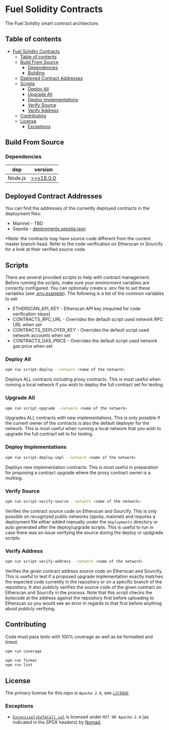 # Fuel Solidity Contracts

The Fuel Solidity smart contract architecture.

## Table of contents

- [Fuel Solidity Contracts](#fuel-solidity-contracts)
  - [Table of contents](#table-of-contents)
  - [Build From Source](#build-from-source)
    - [Dependencies](#dependencies)
    - [Building](#building)
  - [Deployed Contract Addresses](#deployed-contract-addresses)
  - [Scripts](#scripts)
    - [Deploy All](#deploy-all)
    - [Upgrade All](#upgrade-all)
    - [Deploy Implementations](#deploy-implementations)
    - [Verify Source](#verify-source)
    - [Verify Address](#verify-address)
  - [Contributing](#contributing)
  - [License](#license)
    - [Exceptions](#exceptions)

## Build From Source

### Dependencies

| dep     | version                                                  |
| ------- | -------------------------------------------------------- |
| Node.js | [>=v18.0.0](https://nodejs.org/en/blog/release/v18.0.0/) |

## Deployed Contract Addresses

You can find the addresses of the currently deployed contracts in the deployment files:

- Mainnet - TBD
- Sepolia - [deployments.sepolia.json](./deployments/deployments.sepolia.json)

\*Note: the contracts may have source code different from the current master branch head. Refer to the code verification on Etherscan or Sourcify for a look at their verified source code.

## Scripts

There are several provided scripts to help with contract management. Before running the scripts, make sure your environment variables are correctly configured. You can optionally create a .env file to set these variables (see [.env.example](.env.example)). The following is a list of the common variables to set:

- ETHERSCAN_API_KEY - Etherscan API key (required for code verification steps)
- CONTRACTS_RPC_URL - Overrides the default script used network RPC URL when set
- CONTRACTS_DEPLOYER_KEY - Overrides the default script used network accounts when set
- CONTRACTS_GAS_PRICE - Overrides the default script used network gas price when set

### Deploy All

```sh
npm run script-deploy --network <name of the network>
```

Deploys ALL contracts including proxy contracts. This is most useful when running a local network if you wish to deploy the full contract set for testing.

### Upgrade All

```sh
npm run script-upgrade --network <name of the network>
```

Upgrades ALL contracts with new implementations. This is only possible if the current owner of the contracts is also the default deployer for the network. This is most useful when running a local network that you wish to upgrade the full contract set to for testing.

### Deploy Implementations

```sh
npm run script-deploy-impl --network <name of the network>
```

Deploys new implementation contracts. This is most useful in preparation for proposing a contract upgrade where the proxy contract owner is a multisig.

### Verify Source

```sh
npm run script-verify-source --network <name of the network>
```

Verifies the contract source code on Etherscan and Sourcify. This is only possible on recognized public networks (spolia, mainnet) and requires a deployment file either added manually under the `deployments` directory or auto generated after the deploy/upgrade scripts. This is useful to run in case there was an issue verifying the source during the deploy or updgrade scripts.

### Verify Address

```sh
npm run script-verify-address --network <name of the network>
```

Verifies the given contract address source code on Etherscan and Sourcify. This is useful to test if a proposed upgrade implementation exactly matches the expected code currently in the repository or on a specific branch of the repository. It also publicly verifies the source code of the given contract on Etherscan and Sourcify in the process. Note that this script checks the bytecode at the address against the repository first before uploading to Etherscan so you would see an error in regards to that first before anything about publicly verifying.

## Contributing

Code must pass tests with 100% coverage as well as be formatted and linted.

```sh
npm run coverage

npm run format
npm run lint
```

## License

The primary license for this repo is `Apache 2.0`, see [`LICENSE`](../../LICENSE).

### Exceptions

- [`ExcessivelySafeCall.sol`](./contracts/vendor/ExcessivelySafeCall.sol) is licensed under `MIT OR Apache-2.0` (as indicated in the SPDX headers) by [Nomad](https://github.com/nomad-xyz/ExcessivelySafeCall).
